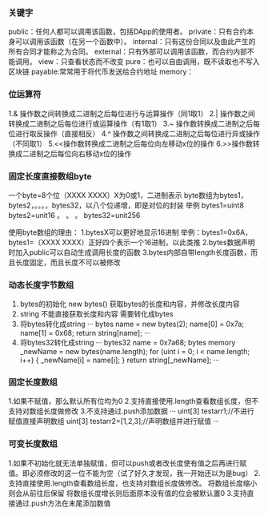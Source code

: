 ### 关键字
public：任何人都可以调用该函数，包括DApp的使用者。
private：只有合约本身可以调用该函数（在另一个函数中）。
internal：只有这份合同以及由此产生的所有合同才能称之为合同。
external：只有外部可以调用该函数，而合约内部不能调用。
view：只查看状态而不改变
pure：也可以自由调用，既不读取也不写入区块链
payable:常常用于将代币发送给合约地址
memory：

### 位运算符
1.& 操作数之间转换成二进制之后每位进行与运算操作（同1取1）
2.| 操作数之间转换成二进制之后每位进行或运算操作（有1取1）
3.~ 操作数转换成二进制之后每位进行取反操作（直接相反）
4.^ 操作数之间转换成二进制之后每位进行异或操作（不同取1）
5.<<操作数转换成二进制之后每位向左移动x位的操作
6.>>操作数转换成二进制之后每位向右移动x位的操作

### 固定长度直接数组byte
一个byte=8个位（XXXX XXXX）X为0或1，二进制表示
byte数组为bytes1，bytes2，。。。，bytes32，以八个位递增，即是对位的封装
举例
bytes1=uint8
bytes2=unit16
。
。
。
bytes32=unit256

使用byte数组的理由：
1.bytesX可以更好地显示16进制
举例：bytes1=0x6A，bytes1=（XXXX XXXX）正好四个表示一个16进制，以此类推
2.bytes数据声明时加入public可以自动生成调用长度的函数
3.bytes内部自带length长度函数，而且长度固定，而且长度不可以被修改



### 动态长度字节数组
1. bytes的初始化  new bytes() 获取bytes的长度和内容，并修改长度内容
2. string 不能直接获取长度和内容 需要转化成bytes
3. 将bytes转化成string
···
bytes name = new bytes(2);
name[0] = 0x7a;
name[1] = 0x68;
return string[name];
···
4. 将bytes32转化成string
···
bytes32 name = 0x7a68;
bytes memory _newName = new bytes(name.length);
for (uint i = 0; i < name.length; i++) {
  _newName[i] = name[i];
}
return string[_newName];
···

###  固定长度数组
1.如果不赋值，那么默认所有位均为0
2.支持直接使用.length查看数组长度，但不支持对数组长度做修改
3.不支持通过.push添加数据
···
uint[3] testarr1;//不进行赋值直接声明数组
uint[3] testarr2=[1,2,3];//声明数组并进行赋值
···

### 可变长度数组
1.如果不初始化就无法单独赋值，但可以push或者改长度使有值之后再进行赋值。即必须修改的这一位不能为空（试了好久才发现，我一开始还以为是bug）
2.支持直接使用.length查看数组长度，也支持对数组长度做修改。
将数组长度缩小则会从前往后保留
将数组长度增长则后面原本没有值的位会被默认置0
3.支持直接通过.push方法在末尾添加数值
